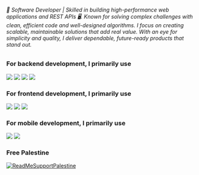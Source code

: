 ###### 🚀 Software Developer | Skilled in building high-performance web applications and REST APIs 🖥️. Known for solving complex challenges with clean, efficient code and well-designed algorithms. I focus on creating scalable, maintainable solutions that add real value. With an eye for simplicity and quality, I deliver dependable, future-ready products that stand out.

### For backend development, I primarily use 

<img src="https://img.shields.io/badge/PHP-777BB4?style=for-the-badge&logo=php&logoColor=white"/> <img src="https://img.shields.io/badge/Python-FFD43B?style=for-the-badge&logo=python&logoColor=blue"/> <img src="https://img.shields.io/badge/Go-00ADD8?style=for-the-badge&logo=go&logoColor=white"/> <img src="https://img.shields.io/badge/Node.js-339933?style=for-the-badge&logo=nodedotjs&logoColor=white"/>

### For frontend development, I primarily use

<img src="https://img.shields.io/badge/React-20232A?style=for-the-badge&logo=react&logoColor=61DAFB"/> <img src="https://img.shields.io/badge/Angular-DD0031?style=for-the-badge&logo=angular&logoColor=white"/> <img src="https://img.shields.io/badge/jQuery-0769AD?style=for-the-badge&logo=jquery&logoColor=white"/>

### For mobile development, I primarily use 

<img src="https://img.shields.io/badge/React_Native-20232A?style=for-the-badge&logo=react&logoColor=61DAFB"/> <img src="https://img.shields.io/badge/Ionic-20232A?style=for-the-badge&logo=ionic&logoColor=3880FF"/>


### Free Palestine
[![ReadMeSupportPalestine](https://raw.githubusercontent.com/Safouene1/support-palestine-banner/master/banner-support.svg)](https://github.com/Safouene1/support-palestine-banner)
